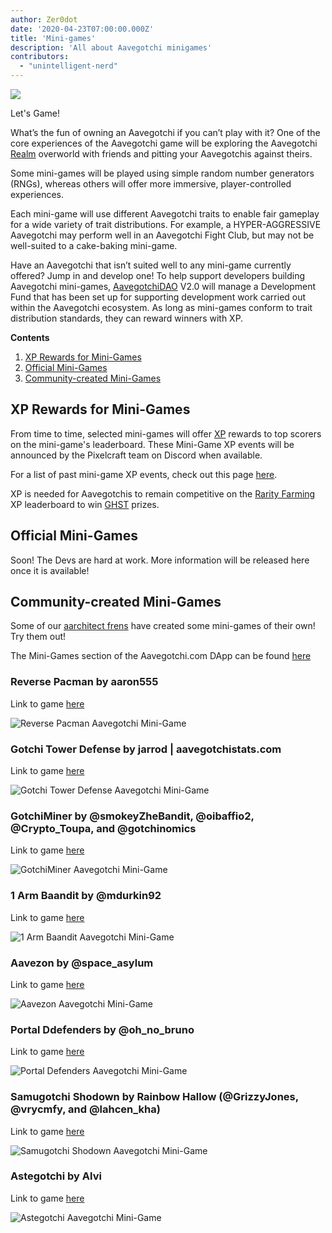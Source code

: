 ```yaml
---
author: Zer0dot
date: '2020-04-23T07:00:00.000Z'
title: 'Mini-games'
description: 'All about Aavegotchi minigames'
contributors:
  - "unintelligent-nerd"
---
```


<div class="headerImageContainer">
<img class="headerImage" src="/minigames/gotchi_btc_gamer.png">
<p class="headerImageText">Let's Game!</p>
</div>

What’s the fun of owning an Aavegotchi if you can’t play with it? One of the core experiences of the Aavegotchi game will be exploring the Aavegotchi [Realm](/gotchiverse) overworld with friends and pitting your Aavegotchis against theirs.

Some mini-games will be played using simple random number generators (RNGs), whereas others will offer more immersive, player-controlled experiences.

Each mini-game will use different Aavegotchi traits to enable fair gameplay for a wide variety of trait distributions. For example, a HYPER-AGGRESSIVE Aavegotchi may perform well in an Aavegotchi Fight Club, but may not be well-suited to a cake-baking mini-game.

Have an Aavegotchi that isn’t suited well to any mini-game currently offered? Jump in and develop one! To help support developers building Aavegotchi mini-games, [AavegotchiDAO](/dao) V2.0 will manage a Development Fund that has been set up for supporting development work carried out within the Aavegotchi ecosystem. As long as mini-games conform to trait distribution standards, they can reward winners with XP.

<div class="contentsBox">

**Contents**

<ol>
<li><a href=#xp-rewards-for-mini-games>XP Rewards for Mini-Games</a></li>
<li><a href=#official-mini-games>Official Mini-Games</a></li>
<li><a href=#community-created-mini-games>Community-created Mini-Games</a></li>
</ol>

</div>

## XP Rewards for Mini-Games
From time to time, selected mini-games will offer [XP](/xp) rewards to top scorers on the mini-game's leaderboard. These Mini-Game XP events will be announced by the Pixelcraft team on Discord when available.

For a list of past mini-game XP events, check out this page [here](/minigame-xp-events).

XP is needed for Aavegotchis to remain competitive on the [Rarity Farming](/rarity-farming) XP leaderboard to win [GHST](/ghst) prizes.

## Official Mini-Games
Soon! The Devs are hard at work. More information will be released here once it is available!

## Community-created Mini-Games

Some of our [aarchitect frens](/aarchitect) have created some mini-games of their own! Try them out!

The Mini-Games section of the Aavegotchi.com DApp can be found [here](https://aavegotchi.com/minigames)

### Reverse Pacman by aaron555

Link to game [here](https://cryptolve.com/aavegotchi_pacman/)

<img class = "bodyImage" src = "/minigames/reverse-pacman.png" alt = "Reverse Pacman Aavegotchi Mini-Game" />

### Gotchi Tower Defense by jarrod | aavegotchistats.com

Link to game [here](https://aavegotchistats.com/td)

<img class = "bodyImage" src = "/minigames/gotchi-tower-defense.png" alt = "Gotchi Tower Defense Aavegotchi Mini-Game" />

### GotchiMiner by @smokeyZheBandit, @oibaffio2, @Crypto_Toupa, and @gotchinomics

Link to game [here](https://gotchiminer.rocks/)

<img class = "bodyImage" src = "/minigames/gotchiminer.png" alt = "GotchiMiner Aavegotchi Mini-Game" />

### 1 Arm Baandit by @mdurkin92

Link to game [here](https://gotchi-slots-r9mxieta7-h0m13.vercel.app/)

<img class = "bodyImage" src = "/minigames/one-arm-baandit.png" alt = "1 Arm Baandit Aavegotchi Mini-Game" />

### Aavezon by @space_asylum

Link to game [here](https://mikekrow.com/games/aavezon/index.html)

<img class = "bodyImage" src = "/minigames/aavezon.png" alt = "Aavezon Aavegotchi Mini-Game" />

### Portal Ddefenders by @oh_no_bruno

Link to game [here](https://square-wildflower-4590.on.fleek.co/)

<img class = "bodyImage" src = "/minigames/portal-defenders.png" alt = "Portal Defenders Aavegotchi Mini-Game" />

### Samugotchi Shodown by Rainbow Hallow (@GrizzyJones, @vrycmfy, and @lahcen_kha)

Link to game [here](https://samugotchi-shodown.vercel.app/)

<img class = "bodyImage" src = "/minigames/samugotchi-shodown.png" alt = "Samugotchi Shodown Aavegotchi Mini-Game" />

### Astegotchi by Alvi

Link to game [here](https://astegotchi.aavegames.com/)

<img class = "bodyImage" src = "/minigames/astegotchi.png" alt = "Astegotchi Aavegotchi Mini-Game" />